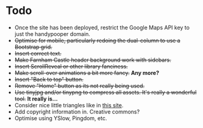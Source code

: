 # Todo

* Once the site has been deployed, restrict the Google Maps API key to just the handypooper domain.
* ~~Optimise for mobile, particularly redoing the dual-column to use a Bootstrap grid.~~
* ~~Insert correct text.~~
* ~~Make Farnham Castle header background work with sidebars.~~
* ~~Insert ScrollReveal or other library fanciness.~~
* ~~Make scroll-over animations a bit more fancy.~~ **Any more?**
* ~~Insert "Back to top" button.~~
* ~~Remove "Home" button as its not really being used.~~
* ~~Use tinyjpg and/or tinypng to compress all assets. It's really a wonderful tool.~~ **It really is...**
* Consider nice little triangles like in [this site](http://lsproductions.com/).
* Add copyright information in. Creative commons?
* Optimise using YSlow, Pingdom, etc.
